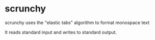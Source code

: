 scrunchy
========

scrunchy uses the "elastic tabs" algorithm to format monospace text

It reads standard input and writes to standard output.
